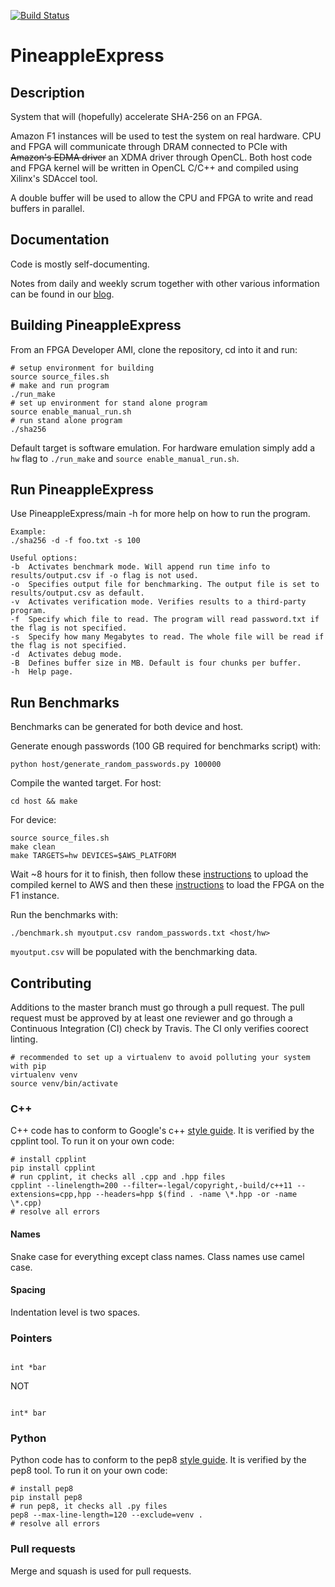 [![Build Status](https://travis-ci.org/dowenberghmark/PineappleExpress.svg?branch=master)](https://travis-ci.org/dowenberghmark/PineappleExpress)

# PineappleExpress

## Description
System that will (hopefully) accelerate SHA-256 on an FPGA.

Amazon F1 instances will be used to test the system on real hardware. CPU and FPGA will communicate through DRAM connected to PCIe with ~~Amazon's EDMA driver~~ an XDMA driver through OpenCL. Both host code and FPGA kernel will be written in OpenCL C/C++ and compiled using Xilinx's SDAccel tool.

A double buffer will be used to allow the CPU and FPGA to write and read buffers in parallel.

## Documentation
Code is mostly self-documenting.

Notes from daily and weekly scrum together with other various information can be found in our [blog](https://pineappleblogg.wordpress.com/).

## Building PineappleExpress
From an FPGA Developer AMI, clone the repository, cd into it and run:

```
# setup environment for building
source source_files.sh
# make and run program
./run_make
# set up environment for stand alone program
source enable_manual_run.sh
# run stand alone program
./sha256
```

Default target is software emulation. For hardware emulation simply add a `hw` flag to `./run_make` and `source enable_manual_run.sh`.

## Run PineappleExpress
Use PineappleExpress/main -h for more help on how to run the program.

```
Example:
./sha256 -d -f foo.txt -s 100
```
```
Useful options:
-b  Activates benchmark mode. Will append run time info to results/output.csv if -o flag is not used.
-o  Specifies output file for benchmarking. The output file is set to results/output.csv as default.
-v  Activates verification mode. Verifies results to a third-party program.
-f  Specify which file to read. The program will read password.txt if the flag is not specified.
-s  Specify how many Megabytes to read. The whole file will be read if the flag is not specified.
-d  Activates debug mode.
-B  Defines buffer size in MB. Default is four chunks per buffer.
-h  Help page.
```

## Run Benchmarks
Benchmarks can be generated for both device and host.

Generate enough passwords (100 GB required for benchmarks script) with:

`python host/generate_random_passwords.py 100000`

Compile the wanted target. For host:

`cd host && make`

For device:
```
source source_files.sh
make clean
make TARGETS=hw DEVICES=$AWS_PLATFORM
```
Wait ~8 hours for it to finish, then follow these [instructions](https://github.com/aws/aws-fpga/blob/master/SDAccel/README.md#createafi) to upload the compiled kernel to AWS and then these [instructions](https://github.com/aws/aws-fpga/tree/master/hdk/cl/examples#step-by-step-guide-how-to-load-and-test-a-registered-afi-from-within-an-f1-instance) to load the FPGA on the F1 instance.

Run the benchmarks with:

`./benchmark.sh myoutput.csv random_passwords.txt <host/hw>`

`myoutput.csv` will be populated with the benchmarking data.

## Contributing

Additions to the master branch must go through a pull request. The pull request must be approved by at least one reviewer and go through a Continuous Integration (CI) check by Travis. The CI only verifies coorect linting.


```
# recommended to set up a virtualenv to avoid polluting your system with pip
virtualenv venv
source venv/bin/activate
```

### C++

C++ code has to conform to Google's c++ [style guide](https://google.github.io/styleguide/cppguide.html). It is verified by the cpplint tool. To run it on your own code:

```
# install cpplint
pip install cpplint
# run cpplint, it checks all .cpp and .hpp files
cpplint --linelength=200 --filter=-legal/copyright,-build/c++11 --extensions=cpp,hpp --headers=hpp $(find . -name \*.hpp -or -name \*.cpp)
# resolve all errors
```

#### Names

Snake case for everything except class names. Class names use camel case.

#### Spacing

Indentation level is two spaces.

### Pointers

```

int *bar

```

NOT

```

int* bar

```


### Python

Python code has to conform to the pep8 [style guide](https://www.python.org/dev/peps/pep-0008/). It is verified by the pep8 tool. To run it on your own code:

```
# install pep8
pip install pep8
# run pep8, it checks all .py files
pep8 --max-line-length=120 --exclude=venv .
# resolve all errors
```

### Pull requests

Merge and squash is used for pull requests.